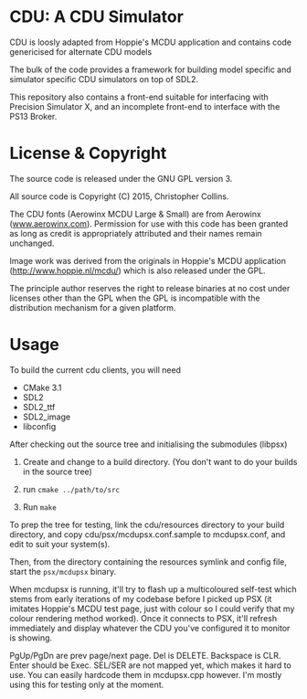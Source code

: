 # CDU: A CDU Simulator

CDU is loosly adapted from Hoppie's MCDU application and contains code 
genericised for alternate CDU models

The bulk of the code provides a framework for building model specific and
simulator specific CDU simulators on top of SDL2.

This repository also contains a front-end suitable for interfacing with
Precision Simulator X, and an incomplete front-end to interface with the
PS13 Broker.

# License & Copyright

The source code is released under the GNU GPL version 3.

All source code is Copyright (C) 2015, Christopher Collins.

The CDU fonts (Aerowinx MCDU Large & Small) are from Aerowinx
(www.aerowinx.com).  Permission for use with this code has been granted
as long as credit is appropriately attributed and their names remain
unchanged.

Image work was derived from the originals in Hoppie's MCDU application
(http://www.hoppie.nl/mcdu/) which is also released under the GPL.

The principle author reserves the right to release binaries at no cost
under licenses other than the GPL when the GPL is incompatible with the 
distribution mechanism for a given platform.

# Usage

To build the current cdu clients, you will need

* CMake 3.1
* SDL2
* SDL2_ttf
* SDL2_image
* libconfig

After checking out the source tree and initialising the submodules (libpsx)

1. Create and change to a build directory.  (You don't want to do your builds in the source tree)

1. run `cmake ../path/to/src`

1. Run `make`

To prep the tree for testing, link the cdu/resources directory to your build directory, and copy cdu/psx/mcdupsx.conf.sample to mcdupsx.conf, and edit to suit your system(s).

Then, from the directory containing the resources symlink and config file, start the `psx/mcdupsx` binary.

When mcdupsx is running, it'll try to flash up a multicoloured self-test which stems from early iterations of my codebase before I picked up PSX (it imitates Hoppie's MCDU test page, just with colour so I could verify that my colour rendering method worked).  Once it connects to PSX, it'll refresh immediately and display whatever the CDU you've configured it to monitor is showing.

PgUp/PgDn are prev page/next page.  Del is DELETE.  Backspace is CLR.  Enter should be Exec.  SEL/SER are not mapped yet, which makes it hard to use.  You can easily hardcode them in mcdupsx.cpp however.  I'm mostly using this for testing only at the moment.